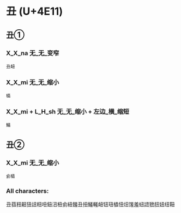 # 丑 (U+4E11) 

## 丑①

### X_X_na 无_无_变窄
`丑衄`

### X_X_mi 无_无_缩小
`橻`

### X_X_mi + L_H_sh 无_无_缩小 + 左边_横_缩短
`鱃`

## 丑②

### X_X_mi 无_无_缩小
`侴橻`

### All characters:
丑莥䂇䶊狃䚼粈吜鈕沑杻侴紐饈丑扭鱃䡭衄钮㺲橻忸炄馐羞䖡䛝峱䏔妞纽靵
